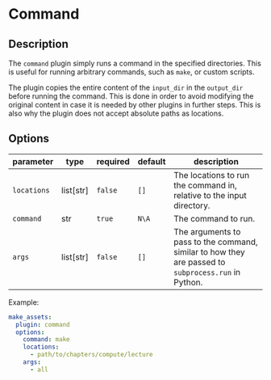 # Command

## Description
The `command` plugin simply runs a command in the specified directories. This is useful for running arbitrary commands, such as `make`, or custom scripts.

The plugin copies the entire content of the `input_dir` in the `output_dir` before running the command. This is done in order to avoid modifying the original content in case it is needed by other plugins in further steps. This is also why the plugin does not accept absolute paths as locations.

## Options
| parameter | type | required | default | description |
| --- | --- | --- | --- | --- |
| `locations` | list[str] | `false` | `[]` | The locations to run the command in, relative to the input directory. |
| `command` | str | `true` | `N\A` | The command to run. |
| `args` | list[str] | `false` | `[]` | The arguments to pass to the command, similar to how they are passed to `subprocess.run` in Python. |

Example: 
```yaml
make_assets:
  plugin: command
  options:
    command: make
    locations:
      - path/to/chapters/compute/lecture
    args:
      - all
```
